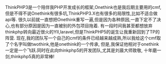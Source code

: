 ThinkPHP3是一个陪伴我PHP开发成长的框架,Onethink也是我后期主要用的cmf,但是不得不说Onethink有很多坑,ThinkPHP3.X也有很多的局限性,比如不适合做api等.
很久以前就一直想把Onethink重写一遍,但是因为各种原因,一直下定不了决心,也有部分原因是因为一直被别的外包项目拖着.
有一段时间我甚至都想放弃thinkphp转向最近很火的YII,laravel,但是ThinkPHP5的诞生让我重新回到了TP的阵营.
现在,我的团队写一个自己的cmf的条件已经越来越成熟,所以我给这个cmf取了个名字叫做twothink,他是onethink的一个传承,
但是,我保证他相对于onethink一定是一个飞跃.同时在此向thinkphp5的开发团队,尤其是刘晨大师致敬,
十年磨一剑,thinkphp5真的非常棒!
